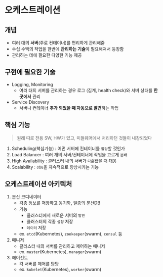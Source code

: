 # 오케스트레이션

## 개념
- 여러 대의 **서버**(주로 컨테이너)를 편리하게 관리해줌
- 수십 수백의 작업을 한번에 **관리하는 기술**이 필요해져서 등장함
- 관리하는 데에 필요한 다양한 기능 제공


## 구현에 필요한 기술
- Logging, Monitoring
  * 여러 대의 서버를 관리하는 경우 로그 (집계, health check)와 서버 상태를 **한곳에서** 관리 
- Service Discovery
  * 서버나 컨테이너 **추가 되었을 때 자동으로 발견**하는 작업 


## 핵심 기능
> 원래 따로 전용 SW, HW가 있고, 미들웨어에서 처리하던 것들이 내장되었다
1. Scheduling(핵심기능) : 어떤 서버에 컨테이너를 `할당`할 것인가
2. Load Balancer : 여러 개의 서버/컨테이너에 작업을 고르게 `분배`
3. High Availability : 클러스터 내의 서버가 `다운`됐을 때 대응
4. Scalability : `성능`을 지속적으로 향상시키는 기능


## 오케스트레이션 아키텍처
1. 분산 코디네이터
    - 각종 정보를 저장하고 동기화, 일종의 분산DB
    - 기능
       * 클러스터에서 새로운 서버의 `발견`
       * 클러스터의 각종 `설정` 저장
       * `데이터` 저장
    - ex. `etcd`(Kubernetes), `zookeeper`(swarm), `consul` 등
2. 매니저
    - 클러스터 내의 서버를 관리하고 제어하는 매니저
    - ex. `master`(Kubernetes), `manager`(swarm)
3. 에이전트
    - 각 서버를 제어를 담당
    - ex. `kubelet`(Kubernetes), `worker`(swarm)